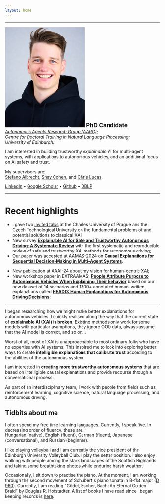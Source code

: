 ```yaml
---
layout: home
---
```

<hr />
<div class="intro">
    <img src="assets/portrait.jpg" alt="Portrait of Balint" width="260" class="header_img" />
    <strong style="font-size: 14pt;">PhD Candidate</strong><br />
    <div style="text-align: left; font-style: italic">
    <a href="https://agents.inf.ed.ac.uk/">Autonomous Agents Research Group (AARG);</a><br />
    Centre for Doctoral Training in Natural Language Processing;<br />
    University of Edinburgh.
    </div>
    <p>
    I am interested in building trustworthy <em>explainable</em> AI for multi-agent systems, with applications to autonomous vehicles, and an additional focus on AI safety and trust.
    </p>
    <p>
    My supervisors are: <br />
    <a href="https://agents.inf.ed.ac.uk/stefano-albrecht/">Stefano Albrecht</a>, <a href="https://homepages.inf.ed.ac.uk/scohen/">Shay Cohen</a>, and <a href="https://homepages.inf.ed.ac.uk/clucas2/">Chris Lucas</a>.
    </p>
    <span>
    <a href="https://www.linkedin.com/in/gyevnarb/">LinkedIn</a>
    &bull;
    <a href="https://scholar.google.com/citations?user=fLyES3oAAAAJ">Google Scholar</a>
    &bull;
    <a href="https://github.com/gyevnarb/">Github</a>
    &bull;
    <a href="https://dblp.org/pid/287/4975.html">DBLP</a>
    </span>
</div>

<hr />

# Recent highlights

- I gave two [invited talks](/assets/xai-seminar-prague.pdf) at the Charles University of Prague and the Czech Technological University on the fundamental problems of and potential solutions to classical XAI.
- New survey **[Explainable AI for Safe and Trustworthy Autonomous Driving: A Systematic Review](https://arxiv.org/abs/2402.10086)** with the first systematic and reproducible review of safe and trustworthy XAI methods for autonomous driving;
- Our paper was accepted at AAMAS-2024 on **[Causal Explanations for Sequential Decision-Making in Multi-Agent Systems](https://arxiv.org/abs/2302.10809)**.
<!-- - I gave an [interview](https://aihub.org/2024/04/16/interview-with-balint-gyevnar-creating-explanations-for-ai-based-decision-making-systems/) to AIHub about my research and the AAAI-24 publication; -->
- New publication at AAAI-24 about my [vision](https://ojs.aaai.org/index.php/AAAI/article/download/30395/32462) for human-centric XAI;
- New workshop paper in EXTRAAMAS: **[People Attribute Purpose to Autonomous Vehicles When Explaining Their Behavior](https://arxiv.org/abs/2403.08828)** based on our new dataset of 14 scenarios and 1300+ annotated human-written explanations called **[HEADD: Human Explanations for Autonomous Driving Decisions](https://datashare.ed.ac.uk/handle/10283/8714)**;
<!-- - Our paper **[Bridging the Transparency Gap: What Can Explainable AI Learn From the AI Act?](https://arxiv.org/abs/2302.10766)** was accepted at ECAI 2023; -->
<!-- - I was **[awarded £4,000](https://tas.ac.uk/skills/early-career-researcher-awards/)** by the UKRI Trustworthy Autonomous Systems Hub for my work on human-centered social explainable AI. -->
<!-- - My essay **["Love, Sex, and AI"](assets/essay_lovesexai.pdf)** was selected for publication by the Standing Committee of the AI100 project at Stanford University. -->

<hr />


I began researching how we might make better explanations for autonomous vehicles. 
I quickly realised along the way that the current state of **explainable AI (XAI) is broken**.
Existing methods only work for some models with particular asumptions, they ignore OOD data, always assume that the AI model is correct, and so on...

Worst of all, most of XAI is unapproachable to most ordinary folks who have no expertise with AI systems.
This inspired me to look into exploring better ways to create **intelligible explanations that calibrate trust** according to the abilities of the autonomous system.

I am interested in **creating more trustworthy autonomous systems** that are based on intelligible causal explanations and provide recourse through a conversational process.

As part of an interdisciplinary team, I work with people from fields such as reinforcement learning, cognitive science, natural language processing, and autonomous driving.


## Tidbits about me

I often spend my free time learning languages. Currently, I speak five. In decreasing order of fluency, these are: <br /> Hungarian (native), English (fluent), German (fluent), Japanese (conversational), and Russian (beginner).

I like playing volleyball and I am currently the vice president of the Edinburgh University Volleyball Club.
I play the setter position.
I also enjoy walking with people among the stark landscapes of the Scottish Highlands and taking some breathtaking [photos](https://www.instagram.com/balinthy/) while enduring harsh weather.

Occasionally, I sit down to practise the piano.
At the moment, I am working through the second movement of Schubert's piano sonata in B-flat major ([D 960](https://youtu.be/MAZ8PA5_gVA)).
Currently, I am reading "Gödel, Escher, Bach: An Eternal Golden Braid" by Douglas R. Hofstadter. 
A list of books I have read since I began keeping records is [here](https://www.goodreads.com/review/list/62432429?sort=date_read).
